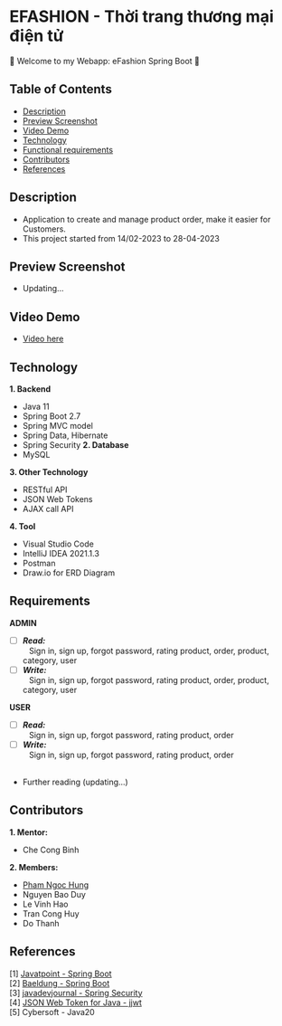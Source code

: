 # EFASHION - Thời trang thương mại điện tử
:wave: Welcome to my Webapp: eFashion Spring Boot :wave:

## Table of Contents
- [Description](#description)
- [Preview Screenshot](#preview-screenshot)
- [Video Demo](#video-demo)
- [Technology](#technology)
- [Functional requirements](#requirements)
- [Contributors](#contributors)
- [References](#references)

## Description
- Application to create and manage product order, make it easier for Customers.
- This project started from 14/02-2023 to 28-04-2023

## Preview Screenshot
<!--
<div align="center">
  <img src="https://raw.githubusercontent.com/gherangme/crm-app/main/pic/Preview%20Screenshot.png"><br><br>
  <img src="https://raw.githubusercontent.com/gherangme/crm-app/main/pic/Preview.png">
</div>
-->
- Updating...

## Video Demo
- [Video here](https://www.youtube.com/watch?v=cUtEhowwA8g) 
  
## Technology

**1. Backend**
  - Java 11
  - Spring Boot 2.7
  - Spring MVC model
  - Spring Data, Hibernate
  - Spring Security
**2. Database**
  - MySQL

**3. Other Technology**
- RESTful API
- JSON Web Tokens
- AJAX call API

**4. Tool**
  - Visual Studio Code
  - IntelliJ IDEA 2021.1.3
  - Postman
  - Draw.io for ERD Diagram

## Requirements

**ADMIN**
  - [ ] ***Read:*** <br>
  &ensp; Sign in, sign up, forgot password, rating product, order, product, category, user
  - [ ] ***Write:*** <br>
  &ensp; Sign in, sign up, forgot password, rating product, order, product, category, user
  
**USER**
  - [ ] ***Read:*** <br>
  &ensp; Sign in, sign up, forgot password, rating product, order
  - [ ] ***Write:*** <br>
  &ensp; Sign in, sign up, forgot password, rating product, order <br><br>
- Further reading (updating...)

## Contributors
**1. Mentor:**
- Che Cong Binh

**2. Members:**
- [Pham Ngoc Hung](https://github.com/gherangme)
- Nguyen Bao Duy
- Le Vinh Hao
- Tran Cong Huy
- Do Thanh 

## References
[1] [Javatpoint - Spring Boot](https://www.javatpoint.com/spring-boot-tutorial) <br>
[2] [Baeldung - Spring Boot](https://www.baeldung.com/spring-boot) <br>
[3] [javadevjournal - Spring Security](https://www.javadevjournal.com/spring-security-tutorial/) </br>
[4] [JSON Web Token for Java - jjwt](https://github.com/jwtk/jjwt) </br>
[5] Cybersoft - Java20
